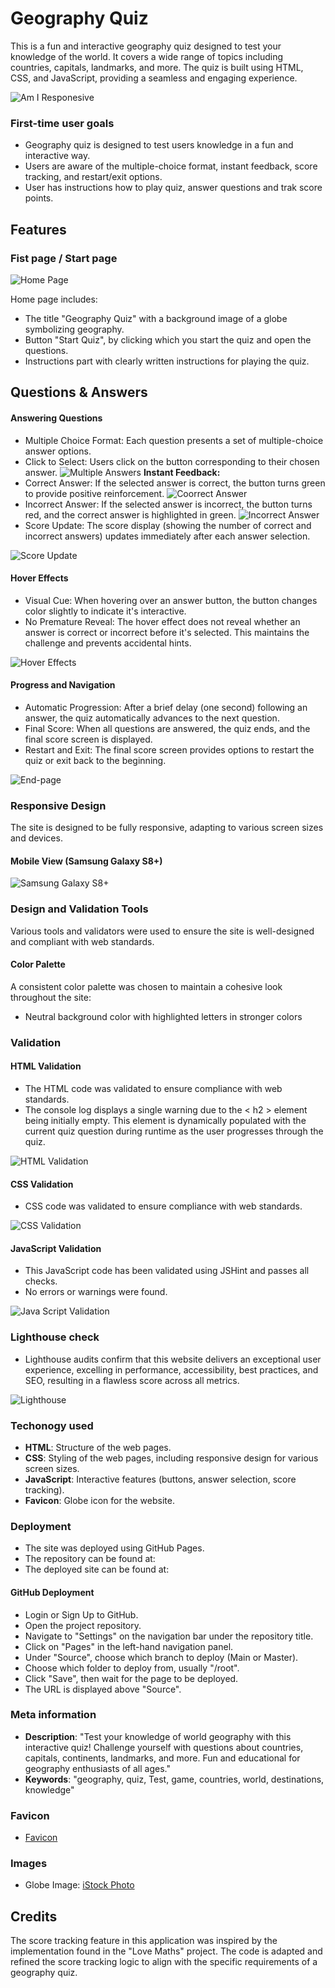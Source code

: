 # Geography Quiz

This is a fun and interactive geography quiz designed to test your knowledge of the world. It covers a wide range of topics including countries, capitals, landmarks, and more. The quiz is built using HTML, CSS, and JavaScript, providing a seamless and engaging experience.

![Am I Responesive](assets/images/amiresponesive.png)

### First-time user goals

- Geography quiz is designed to test users knowledge in a fun and interactive way.
- Users are aware of the multiple-choice format, instant feedback, score tracking, and restart/exit options.
- User has instructions how to play quiz, answer questions and trak score points.

## Features

### Fist page / Start page

![Home Page](assets/images/Home.page.png)

 Home page includes:
- The title "Geography Quiz" with a background image of a globe symbolizing geography.
- Button "Start Quiz", by clicking which you start the quiz and open the questions.
- Instructions part with clearly written instructions for playing the quiz.

## Questions & Answers
#### Answering Questions
- Multiple Choice Format: Each question presents a set of multiple-choice answer options.
- Click to Select: Users click on the button corresponding to their chosen answer.
![Multiple Answers](assets/images/multipleanswers.png)
**Instant Feedback:**
- Correct Answer: If the selected answer is correct, the button turns green to provide positive reinforcement.
![Coorrect Answer](assets/images/correctanswer.png)
- Incorrect Answer: If the selected answer is incorrect, the button turns red, and the correct answer is highlighted in green.
![Incorrect Answer](assets/images/inccorectanswer.png)
- Score Update: The score display (showing the number of correct and incorrect answers) updates immediately after each answer selection.

![Score Update](assets/images/score.png)

#### Hover Effects
- Visual Cue: When hovering over an answer button, the button changes color slightly to indicate it's interactive.
- No Premature Reveal: The hover effect does not reveal whether an answer is correct or incorrect before it's selected. This maintains the challenge and prevents accidental hints.

![Hover Effects](assets/images/hovereffect.png)

#### Progress and Navigation
- Automatic Progression: After a brief delay (one second) following an answer, the quiz automatically advances to the next question.
- Final Score: When all questions are answered, the quiz ends, and the final score screen is displayed.
- Restart and Exit: The final score screen provides options to restart the quiz or exit back to the beginning.

![End-page](assets/images/End-page.png)

### Responsive Design
The site is designed to be fully responsive, adapting to various screen sizes and devices.

#### Mobile View (Samsung Galaxy S8+)

![Samsung Galaxy S8+](assets/images/SamsungGalaxyS8+.png)

### Design and Validation Tools

Various tools and validators were used to ensure the site is well-designed and compliant with web standards.

#### Color Palette
A consistent color palette was chosen to maintain a cohesive look throughout the site: 
- Neutral background color with highlighted letters in stronger colors

### Validation
#### HTML Validation
- The HTML code was validated to ensure compliance with web standards.
- The console log displays a single warning due to the < h2 > element being initially empty. This element is dynamically populated with the current quiz question during runtime as the user progresses through the quiz.

![HTML Validation](assets/images/HTMLValidator.png)

#### CSS Validation
- CSS code was validated to ensure compliance with web standards.

![CSS Validation](assets/images/CSSValidator.png)

#### JavaScript Validation

 - This JavaScript code has been validated using JSHint and passes all checks.
 - No errors or warnings were found.

 ![Java Script Validation](assets/images/JSValidation.png)

### Lighthouse check

- Lighthouse audits confirm that this website delivers an exceptional user experience, excelling in performance, accessibility, best practices, and SEO, resulting in a flawless score across all metrics.

![Lighthouse](assets/images/lighthouse.png)

### Techonogy used
- **HTML**: Structure of the web pages.
- **CSS**: Styling of the web pages, including responsive design for various screen sizes.
- **JavaScript**: Interactive features (buttons, answer selection, score tracking).
- **Favicon**: Globe icon for the website.

### Deployment
- The site was deployed using GitHub Pages.
- The repository can be found at: 
- The deployed site can be found at:

#### GitHub Deployment
- Login or Sign Up to GitHub.
- Open the project repository.
- Navigate to "Settings" on the navigation bar under the repository title.
- Click on "Pages" in the left-hand navigation panel.
- Under "Source", choose which branch to deploy (Main or Master).
- Choose which folder to deploy from, usually "/root".
- Click "Save", then wait for the page to be deployed.
- The URL is displayed above "Source".

### Meta information
- **Description**: "Test your knowledge of world geography with this interactive quiz! Challenge yourself with questions about countries, capitals, continents, landmarks, and more. Fun and educational for geography enthusiasts of all ages."
- **Keywords**: "geography, quiz, Test, game, countries, world, destinations, knowledge"

### Favicon
- [Favicon](https://www.flaticon.com/search?word=globe)

### Images
- Globe Image: [iStock Photo](https://www.istockphoto.com/de/fotos/world-rules)

## Credits
The score tracking feature in this application was inspired by the implementation found in the "Love Maths" project. The code is adapted and refined the score tracking logic to align with the specific requirements of a geography quiz.